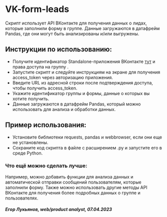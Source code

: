 # VK-form-leads
Скрипт использует API ВКонтакте для получения данных о лидах, которые заполнили форму в группе. Данные загружаются в датафрейм Pandas, где они могут быть анализированы и/или выгружены.


## Инструкции по использованию:

 - Получите идентификатор Standalone-приложения ВКонтакте [тут](https://dev.vk.com// "VK для разработчиков") и права доступа на группу .
 - Запустите скрипт и следуйте инструкциям на экране для получения access_token через авторизацию приложения.
 - Введите URL из адресной строки после подтверждения доступа, чтобы получить access_token.
 - Укажите идентификатор группы и формы, данные о которых вы хотите получить.
 - Данные загружаются в датафрейм Pandas, который можно использовать для анализа и обработки данных.
 
## Пример использования:

 - Установите библиотеки requests, pandas и webbrowser, если они еще не установлены.
 - Сохраните код скрипта в файле с расширением .py и запустите его в среде Python.
 
### Что ещё можно сделать лучше:

Например, можно добавить функции для анализа данных и автоматической отправки сообщений пользователям, которые заполнили форму. Также можно использовать другие методы API ВКонтакте для получения более подробных данных о группе и пользователях.

##### Егор Лукьянов, web/product analyst, 07.04.2023
